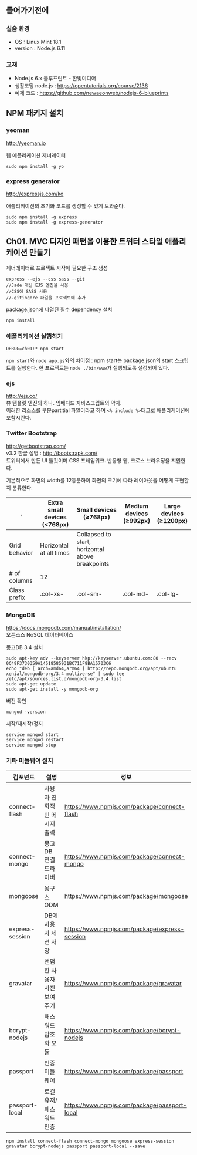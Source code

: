 ## 들어가기전에
### 실습 환경
* OS : Linux Mint 18.1
* version : Node.js 6.11

### 교재
* Node.js 6.x 블루프린트 - 한빛미디어
* 생활코딩 node.js : <https://opentutorials.org/course/2136>
* 예제 코드 : <https://github.com/newaeonweb/nodejs-6-blueprints>

## NPM 패키지 설치
### yeoman
<http://yeoman.io>

웹 에플리케이션 제너레이터  
~~~
sudo npm install -g yo
~~~

### express generator
<http://expressjs.com/ko>

애플리케이션의 초기화 코드를 생성할 수 있게 도와준다.
~~~
sudo npm install -g express
sudo npm install -g express-generator
~~~

## Ch01. MVC 디자인 패턴을 이용한 트위터 스타일 애플리케이션 만들기
제너레이터로 프로젝트 시작에 필요한 구조 생성
~~~
express --ejs --css sass --git
//Jade 대신 EJS 엔진을 사용
//CSS에 SASS 사용
//.gitingore 파일을 프로젝트에 추가
~~~
package.json에 나열된 필수 dependency 설치
~~~
npm install
~~~

### 애플리케이션 실행하기
~~~
DEBUG=ch01:* npm start
~~~
`npm start`와 `node app.js`와의 차이점 : npm start는 package.json의 start 스크립트를 실행한다. 현 프로젝트는 `node ./bin/www`가 실행되도록 설정되어 있다.

### ejs
<http://ejs.co/>  
뷰 템플릿 엔진의 하나. 임베디드 자바스크립트의 약자.  
이러한 리소스를 부분partitial 파일이라고 하며 `<% include %>`태그로 애플리케이션에 포함시킨다.

### Twitter Bootstrap
<http://getbootstrap.com/>  
v3.2 한글 설명 : <http://bootstrapk.com/>  
트위터에서 만든 UI 툴킷이며 CSS 프레임워크. 반응형 웹, 크로스 브라우징을 지원한다.

기본적으로 화면의 width를 12등분하여 화면의 크기에 따라 레이아웃을 어떻게 표현할지 분류한다.

| . | Extra small devices<br>(<768px) | Small devices<br>(≥768px) | Medium devices<br>(≥992px) | Large devices<br>(≥1200px) |
| --- | --- | --- | --- | --- |
| Grid behavior | Horizontal at all times | Collapsed to start, horizontal above breakpoints |||
| # of columns | 12 ||||
| Class prefix | .col-xs- | .col-sm- | .col-md- | .col-lg-

### MongoDB
<https://docs.mongodb.com/manual/installation/>  
오픈소스 NoSQL 데이터베이스

몽고DB 3.4 설치
~~~
sudo apt-key adv --keyserver hkp://keyserver.ubuntu.com:80 --recv 0C49F3730359A14518585931BC711F9BA15703C6
echo "deb [ arch=amd64,arm64 ] http://repo.mongodb.org/apt/ubuntu xenial/mongodb-org/3.4 multiverse" | sudo tee /etc/apt/sources.list.d/mongodb-org-3.4.list
sudo apt-get update
sudo apt-get install -y mongodb-org
~~~

버전 확인
~~~
mongod -version
~~~

시작/재시작/정지
~~~
service mongod start
service mongod restart
service mongod stop
~~~

### 기타 미들웨어 설치
| 컴포넌트 | 설명 | 정보 |
| --- | ---| --- |
| connect-flash | 사용자 친화적인 메시지 출력 | <https://www.npmjs.com/package/connect-flash> |
| connect-mongo | 몽고DB 연결 드라이버 | <https://www.npmjs.com/package/connect-mongo> |
| mongoose | 몽구스 ODM | <https://www.npmjs.com/package/mongoose> |
| express-session | DB에 사용자 세션 저장 | <https://www.npmjs.com/package/express-session> |
| gravatar | 랜덤한 사용자 사진 보여주기 | <https://www.npmjs.com/package/gravatar> |
| bcrypt-nodejs | 패스워드 암호화 모듈 | <https://www.npmjs.com/package/bcrypt-nodejs> |
| passport | 인증 미들웨어 | <https://www.npmjs.com/package/passport> |
| passport-local | 로컬유저/패스워드 인증 | <https://www.npmjs.com/package/passport-local> |

~~~shell
npm install connect-flash connect-mongo mongoose express-session gravatar bcrypt-nodejs passport passport-local --save
~~~